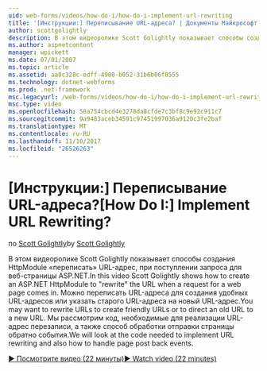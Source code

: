 ```yaml
---
uid: web-forms/videos/how-do-i/how-do-i-implement-url-rewriting
title: '[Инструкции:] Переписывание URL-адреса? | Документы Майкрософт'
author: scottgolightly
description: В этом видеоролике Scott Golightly показывает способы создания HttpModule «переписать» URL-адрес, при поступлении запроса для веб-страницы ASP.NET. Может потребоваться переписать...
ms.author: aspnetcontent
manager: wpickett
ms.date: 07/01/2007
ms.topic: article
ms.assetid: aa0c328c-edff-4908-b052-31b6b06f8555
ms.technology: dotnet-webforms
ms.prod: .net-framework
msc.legacyurl: /web-forms/videos/how-do-i/how-do-i-implement-url-rewriting
msc.type: video
ms.openlocfilehash: 58a754cbcd4e3278da8cfde7c3bf8c9e92c911c7
ms.sourcegitcommit: 9a9483aceb34591c97451997036a9120c3fe2baf
ms.translationtype: MT
ms.contentlocale: ru-RU
ms.lasthandoff: 11/10/2017
ms.locfileid: "26526263"
---
```

<a name="how-do-i-implement-url-rewriting"></a><span data-ttu-id="28978-105">[Инструкции:] Переписывание URL-адреса?</span><span class="sxs-lookup"><span data-stu-id="28978-105">[How Do I:] Implement URL Rewriting?</span></span>
====================
<span data-ttu-id="28978-106">по [Scott Golightly](https://github.com/scottgolightly)</span><span class="sxs-lookup"><span data-stu-id="28978-106">by [Scott Golightly](https://github.com/scottgolightly)</span></span>

<span data-ttu-id="28978-107">В этом видеоролике Scott Golightly показывает способы создания HttpModule «переписать» URL-адрес, при поступлении запроса для веб-страницы ASP.NET.</span><span class="sxs-lookup"><span data-stu-id="28978-107">In this video Scott Golightly shows how to create an ASP.NET HttpModule to "rewrite" the URL when a request for a web page comes in.</span></span> <span data-ttu-id="28978-108">Можно переписать URL-адреса для создания удобных URL-адресов или указать старого URL-адреса на новый URL-адрес.</span><span class="sxs-lookup"><span data-stu-id="28978-108">You may want to rewrite URLs to create friendly URLs or to direct an old URL to a new URL.</span></span> <span data-ttu-id="28978-109">Мы рассмотрим код, необходимые для реализации URL-адрес перезаписи, а также способ обработки отправки страницы обратно события.</span><span class="sxs-lookup"><span data-stu-id="28978-109">We will look at the code needed to implement URL rewriting and also how to handle page post back events.</span></span>

[<span data-ttu-id="28978-110">&#9654; Посмотрите видео (22 минуты)</span><span class="sxs-lookup"><span data-stu-id="28978-110">&#9654; Watch video (22 minutes)</span></span>](https://channel9.msdn.com/Blogs/ASP-NET-Site-Videos/how-do-i-implement-url-rewriting)
